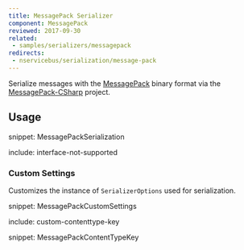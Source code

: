 ```yaml
---
title: MessagePack Serializer
component: MessagePack
reviewed: 2017-09-30
related:
 - samples/serializers/messagepack
redirects:
 - nservicebus/serialization/message-pack
---
```


Serialize messages with the [MessagePack](http://msgpack.org/) binary format via the [MessagePack-CSharp](https://github.com/neuecc/MessagePack-CSharp) project.


## Usage

snippet: MessagePackSerialization

include: interface-not-supported


### Custom Settings

Customizes the instance of `SerializerOptions` used for serialization.

snippet: MessagePackCustomSettings


include: custom-contenttype-key

snippet: MessagePackContentTypeKey